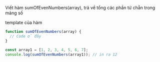 Viết hàm sumOfEvenNumbers(array), trả về tổng các phần tử chẵn trong mảng số

template của hàm

```javascript
function sumOfEvenNumbers(array) {
  // Code ở đây
}
```

```javascript
const array1 = [1, 2, 3, 4, 5, 6, 7];
console.log(sumOfEvenNumbers(array1)); // in ra 12
```
